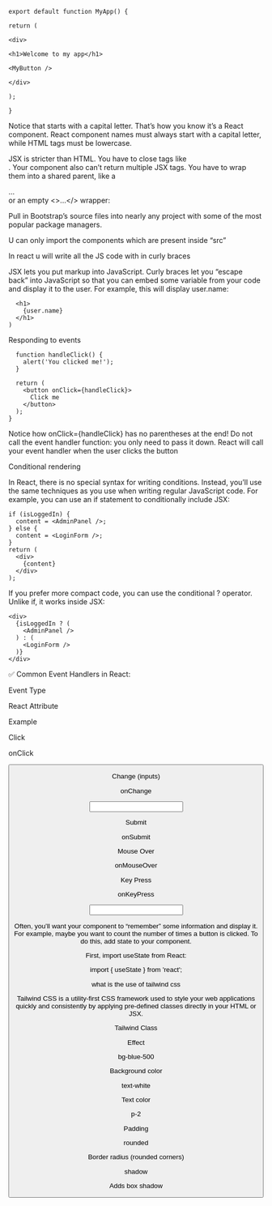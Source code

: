 ```react
export default function MyApp() {

return (

<div>

<h1>Welcome to my app</h1>

<MyButton />

</div>

);

}
```
Notice that <MyButton /> starts with a capital letter. That’s how you know it’s a React component. React component names must always start with a capital letter, while HTML tags must be lowercase.

JSX is stricter than HTML. You have to close tags like <br />. Your component also can’t return multiple JSX tags. You have to wrap them into a shared parent, like a <div>...</div> or an empty <>...</> wrapper:

Pull in Bootstrap’s source files into nearly any project with some of the most popular package managers.

U can only import the components which are present inside “src”

In react u will write all the JS code with in curly braces

JSX lets you put markup into JavaScript. Curly braces let you “escape back” into JavaScript so that you can embed some variable from your code and display it to the user. For example, this will display user.name:


```return (
  <h1>
    {user.name}
  </h1>
)
```
Responding to events

```function MyButton() {
  function handleClick() {
    alert('You clicked me!');
  }

  return (
    <button onClick={handleClick}>
      Click me
    </button>
  );
}
```
Notice how onClick={handleClick} has no parentheses at the end! Do not call the event handler function: you only need to pass it down. React will call your event handler when the user clicks the button

Conditional rendering

In React, there is no special syntax for writing conditions. Instead, you’ll use the same techniques as you use when writing regular JavaScript code. For example, you can use an if statement to conditionally include JSX:

```let content;
if (isLoggedIn) {
  content = <AdminPanel />;
} else {
  content = <LoginForm />;
}
return (
  <div>
    {content}
  </div>
);
```
If you prefer more compact code, you can use the conditional ? operator. Unlike if, it works inside JSX:

```
<div>
  {isLoggedIn ? (
    <AdminPanel />
  ) : (
    <LoginForm />
  )}
</div>
```
✅ Common Event Handlers in React:

Event Type

React Attribute

Example

Click

onClick

<button onClick={fn}>

Change (inputs)

onChange

<input onChange={fn} />

Submit

onSubmit

<form onSubmit={fn}>

Mouse Over

onMouseOver

<div onMouseOver={fn}>

Key Press

onKeyPress

<input onKeyPress={fn} />

Often, you’ll want your component to “remember” some information and display it. For example, maybe you want to count the number of times a button is clicked. To do this, add state to your component.

First, import useState from React:


import { useState } from 'react';

what is the use of tailwind css

Tailwind CSS is a utility-first CSS framework used to style your web applications quickly and consistently by applying pre-defined classes directly in your HTML or JSX.

Tailwind Class

Effect

bg-blue-500

Background color

text-white

Text color

p-2

Padding

rounded

Border radius (rounded corners)

shadow

Adds box shadow

